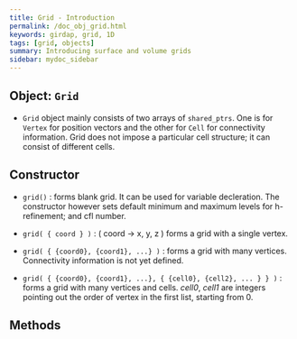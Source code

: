 ```yaml
---
title: Grid - Introduction
permalink: /doc_obj_grid.html
keywords: girdap, grid, 1D
tags: [grid, objects]
summary: Introducing surface and volume grids
sidebar: mydoc_sidebar
---
```


## Object: `Grid`

- `Grid` object mainly consists of two arrays of `shared_ptrs`. One is for `Vertex` for position vectors and the other for `Cell` for connectivity information. Grid does not impose a particular cell structure; it can consist of different cells. 

## Constructor

- `grid()` : forms blank grid. It can be used for variable decleration. The constructor however sets default minimum and maximum levels for h-refinement; and cfl number.

- `grid( { coord } )` : ( coord ->  x, y, z ) forms a grid with a single vertex.

- `grid( { {coord0}, {coord1}, ...} )` : forms a grid with many vertices. Connectivity information is not yet defined.

- `grid( { {coord0}, {coord1}, ...}, { {cell0}, {cell2}, ... } } )` : forms a grid with many vertices and cells. _cell0_, _cell1_ are integers pointing out the order of vertex in the first list, starting from 0.

## Methods


